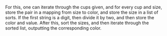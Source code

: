 For this, one can iterate through the cups given, and for every cup and size, store the pair in a mapping from size to color, and store the size in a list of sorts. If the first string is a digit, then divide it by two, and then store the color and value. After this, sort the sizes, and then iterate through the sorted list, outputting the corresponding color.
